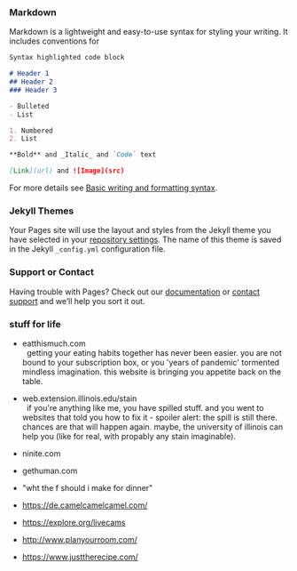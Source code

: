### Markdown

Markdown is a lightweight and easy-to-use syntax for styling your writing. It includes conventions for

```markdown
Syntax highlighted code block

# Header 1
## Header 2
### Header 3

- Bulleted
- List

1. Numbered
2. List

**Bold** and _Italic_ and `Code` text

[Link](url) and ![Image](src)
```

For more details see [Basic writing and formatting syntax](https://docs.github.com/en/github/writing-on-github/getting-started-with-writing-and-formatting-on-github/basic-writing-and-formatting-syntax).

### Jekyll Themes

Your Pages site will use the layout and styles from the Jekyll theme you have selected in your [repository settings](https://github.com/iamkaracho/iamkaracho.github.io/settings/pages). The name of this theme is saved in the Jekyll `_config.yml` configuration file.

### Support or Contact

Having trouble with Pages? Check out our [documentation](https://docs.github.com/categories/github-pages-basics/) or [contact support](https://support.github.com/contact) and we’ll help you sort it out.


### stuff for life 

- eatthismuch.com <br>
&nbsp; getting your eating habits together has never been easier. you are not bound to your subscription box, or you 'years of pandemic' tormented mindless imagination. this website is bringing you appetite back on the table. 
- web.extension.illinois.edu/stain <br>
&nbsp; if you're anything like me, you have spilled stuff. and you went to websites that told you how to fix it - spoiler alert: the spill is still there. chances are that will happen again. maybe, the university of illinois can help you (like for real, with propably any stain imaginable). 
- ninite.com


- gethuman.com
- "wht the f should i make for dinner"
- https://de.camelcamelcamel.com/
- https://explore.org/livecams
- http://www.planyourroom.com/
- https://www.justtherecipe.com/

